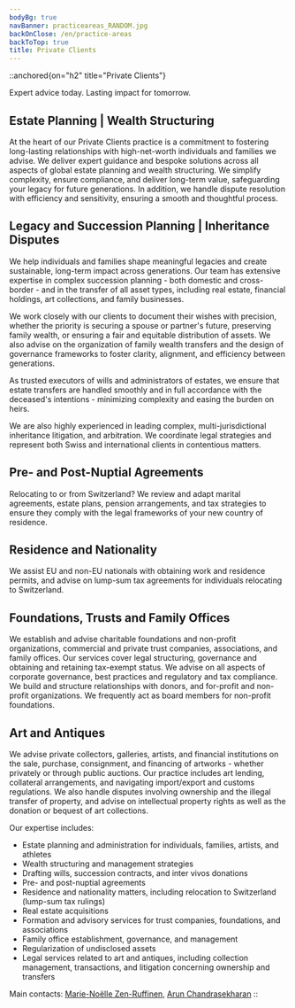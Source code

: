 ```yaml
---
bodyBg: true
navBanner: practiceareas_RANDOM.jpg
backOnClose: /en/practice-areas
backToTop: true
title: Private Clients
---
```


::anchored{on="h2" title="Private Clients"}

Expert advice today. Lasting impact for tomorrow.

## Estate Planning | Wealth Structuring
At the heart of our Private Clients practice is a commitment to fostering long-lasting relationships with high-net-worth individuals and families we advise. We deliver expert guidance and bespoke solutions across all aspects of global estate planning and wealth structuring. We simplify complexity, ensure compliance, and deliver long-term value, safeguarding your legacy for future generations. In addition, we handle dispute resolution with efficiency and sensitivity, ensuring a smooth and thoughtful process.

## Legacy and Succession Planning | Inheritance Disputes
We help individuals and families shape meaningful legacies and create sustainable, long-term impact across generations. Our team has extensive expertise in complex succession planning - both domestic and cross-border - and in the transfer of all asset types, including real estate, financial holdings, art collections, and family businesses.

We work closely with our clients to document their wishes with precision, whether the priority is securing a spouse or partner's future, preserving family wealth, or ensuring a fair and equitable distribution of assets. We also advise on the organization of family wealth transfers and the design of governance frameworks to foster clarity, alignment, and efficiency between generations.

As trusted executors of wills and administrators of estates, we ensure that estate transfers are handled smoothly and in full accordance with the deceased's intentions - minimizing complexity and easing the burden on heirs.

We are also highly experienced in leading complex, multi-jurisdictional inheritance litigation, and arbitration. We coordinate legal strategies and represent both Swiss and international clients in contentious matters.

## Pre- and Post-Nuptial Agreements
Relocating to or from Switzerland? We review and adapt marital agreements, estate plans, pension arrangements, and tax strategies to ensure they comply with the legal frameworks of your new country of residence.

## Residence and Nationality
We assist EU and non-EU nationals with obtaining work and residence permits, and advise on lump-sum tax agreements for individuals relocating to Switzerland.

## Foundations, Trusts and Family Offices
We establish and advise charitable foundations and non-profit organizations, commercial and private trust companies, associations, and family offices. Our services cover legal structuring, governance and obtaining and retaining tax-exempt status. We advise on all aspects of corporate governance, best practices and regulatory and tax compliance. We build and structure relationships with donors, and for-profit and non-profit organizations. We frequently act as board members for non-profit foundations.

## Art and Antiques
We advise private collectors, galleries, artists, and financial institutions on the sale, purchase, consignment, and financing of artworks - whether privately or through public auctions. Our practice includes art lending, collateral arrangements, and navigating import/export and customs regulations. We also handle disputes involving ownership and the illegal transfer of property, and advise on intellectual property rights as well as the donation or bequest of art collections.

Our expertise includes:
- Estate planning and administration for individuals, families, artists, and athletes
- Wealth structuring and management strategies
- Drafting wills, succession contracts, and inter vivos donations
- Pre- and post-nuptial agreements
- Residence and nationality matters, including relocation to Switzerland (lump-sum tax rulings)
- Real estate acquisitions
- Formation and advisory services for trust companies, foundations, and associations
- Family office establishment, governance, and management
- Regularization of undisclosed assets
- Legal services related to art and antiques, including collection management, transactions, and litigation concerning ownership and transfers

Main contacts: [Marie-Noëlle Zen-Ruffinen](/en/team/mnz), [Arun Chandrasekharan](/en/team/ac)
::
